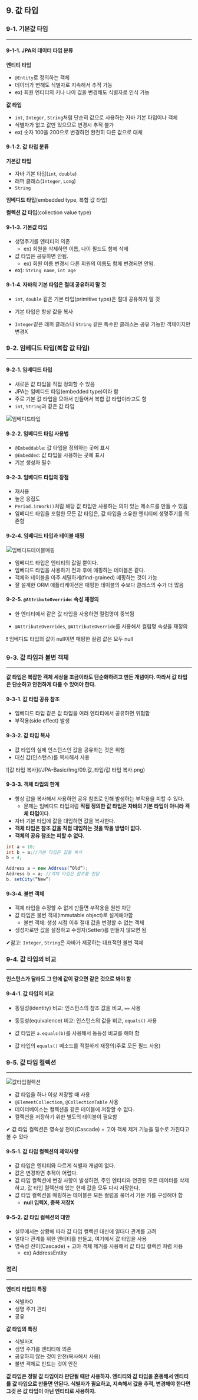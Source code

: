 ## 9. 값 타입

### 9-1. 기본값 타입

___

#### 9-1-1. JPA의 데이터 타입 분류

**엔티티 타입**

- `@Entity`로 정의하는 객체
- 데이터가 변해도 식별자로 지속해서 추적 가능
- ex) 회원 엔티티의 키나 나이 값을 변경해도 식별자로 인식 가능

**값 타입**

- `int`, `Integer`, `String`처럼 단순히 값으로 사용하는 자바 기본 타입이나 객체
- 식별자가 없고 값만 있으므로 변경시 추적 불가
- ex) 숫자 100을 200으로 변경하면 완전히 다른 값으로 대체

#### 9-1-2. 값 타입 분류

**기본값 타입**

- 자바 기본 타입(`int`, `double`) 
- 래퍼 클래스(`Integer`, `Long`) 
- `String`

**임베디드 타입**(embedded type, 복합 값 타입) 

**컬렉션 값 타입**(collection value type)

#### 9-1-3. 기본값 타입

- 생명주기를 엔티티의 의존
  - ex) 회원을 삭제하면 이름, 나이 필드도 함께 삭제
- 값 타입은 공유하면 안됨.
  - ex) 회원 이름 변경시 다른 회원의 이름도 함께 변경되면 안됨.
- ex): `String name`, `int age`

#### 9-1-4. 자바의 기본 타입은 절대 공유하지 말 것

- `int`, `double` 같은 기본 타입(primitive type)은 절대 공유하지 말 것

- 기본 타입은 항상 값을 복사
- `Integer`같은 래퍼 클래스나 `String` 같은 특수한 클래스는 공유 가능한 객체이지만 변경X



### 9-2. 임베디드 타입(복합 값 타입)

___

#### 9-2-1. 임베디드 타입

- 새로운 값 타입을 직접 정의할 수 있음
- JPA는 임베디드 타입(embedded type)이라 함
- 주로 기본 값 타입을 모아서 만들어서 복합 값 타입이라고도 함
- `int`, `String`과 같은 값 타입

![임베디드타입](/JPA-Basic/Img/09.값_타입/임베디드타입.png)

#### 9-2-2. 임베디드 타입 사용법

- `@Embeddable`: 값 타입을 정의하는 곳에 표시
- `@Embedded`: 값 타입을 사용하는 곳에 표시
- 기본 생성자 필수

#### 9-2-3. 임베디드 타입의 장점

- 재사용
- 높은 응집도
- `Period.isWork()`처럼 해당 값 타입만 사용하는 의미 있는 메소드를 만들 수 있음
- 임베디드 타입을 포함한 모든 값 타입은, 값 타입을 소유한 엔티티에 생명주기를 의존함

#### 9-2-4. 임베디드 타입과 테이블 매핑

![임베디드테이블매핑](/JPA-Basic/Img/09.값_타입/임베디드테이블매핑.png)

- 임베디드 타입은 엔티티의 값일 뿐이다.
- 임베디드 타입을 사용하기 전과 후에 매핑하는 테이블은 같다.
- 객체와 테이블을 아주 세밀하게(find-grained) 매핑하는 것이 가능
- 잘 설계한 ORM 애플리케이션은 매핑한 테이블의 수보다 클래스의 수가 더 많음

#### 9-2-5. `@AttributeOverride`: 속성 재정의

- 한 엔티티에서 같은 값 타입을 사용하면 컬럼명이 중복됨

- `@AttributeOverrides`, `@AttributeOverride`를 사용해서 컬럼명 속성을 재정의

❗ 임베디드 타입의 값이 null이면 매핑한 컬럼 값은 모두 null

### 9-3. 값 타입과 불변 객체

___

**값 타입은 복잡한 객체 세상을 조금이라도 단순화하려고 만든 개념이다. 따라서 값 타입은 단순하고 안전하게 다룰 수 있어야 한다.**

#### 9-3-1. 값 타입 공유 참조

- 임베디드 타입 같은 값 타입을 여러 엔티티에서 공유하면 위험함
- 부작용(side effect) 발생

#### 9-3-2. 값 타입 복사

- 값 타입의 실제 인스턴스인 값을 공유하는 것은 위험
- 대신 값(인스턴스)를 복사해서 사용

![값 타입 복사](/JPA-Basic/Img/09.값_타입/값 타입 복사.png)

#### 9-3-3. 객체 타입의 한계

- 항상 값을 복사해서 사용하면 공유 참조로 인해 발생하는 부작용을 피할 수 있다.
  - 문제는 임베디드 타입처럼 **직접 정의한 값 타입은 자바의 기본 타입이 아니라 객체 타입**이다.
- 자바 기본 타입에 값을 대입하면 값을 복사한다.
- **객체 타입은 참조 값을 직접 대입하는 것을 막을 방법이 없다.**
- **객체의 공유 참조는 피할 수 없다.**

```java
int a = 10; 
int b = a;//기본 타입은 값을 복사
b = 4;
```

```java
Address a = new Address(“Old”); 
Address b = a; //객체 타입은 참조를 전달
b. setCity(“New”)
```

#### 9-3-4. 불변 객체

- 객체 타입을 수정할 수 없게 만들면 부작용을 원천 차단
- 값 타입은 불변 객체(immutable object)로 설계해야함
  - 불변 객체: 생성 시점 이후 절대 값을 변경할 수 없는 객체
- 생성자로만 값을 설정하고 수정자(Setter)를 만들지 않으면 됨

✔참고: `Integer`, `String`은 자바가 제공하는 대표적인 불변 객체

### 9-4. 값 타입의 비교

___

**인스턴스가 달라도 그 안에 값이 같으면 같은 것으로 봐야 함**

#### 9-4-1. 값 타입의 비교

- 동일성(identity) 비교: 인스턴스의 참조 값을 비교, `==` 사용

- 동등성(equivalence) 비교: 인스턴스의 값을 비교, `equals()`  사용
- 값 타입은 `a.equals(b)`를 사용해서 동등성 비교를 해야 함
- 값 타입의 `equals()` 메소드를 적절하게 재정의(주로 모든 필드 사용)



### 9-5. 값 타입 컬렉션

___

![값타입컬렉션](/JPA-Basic/Img/09.값_타입/값타입컬렉션.png)

- 값 타입을 하나 이상 저장할 때 사용
- `@ElementCollection`, `@CollectionTable` 사용
- 데이터베이스는 컬렉션을 같은 테이블에 저장할 수 없다.
- 컬렉션을 저장하기 위한 별도의 테이블이 필요함

✔ 값 타입 컬렉션은 영속성 전이(Cascade) + 고아 객체 제거 기능을 필수로 가진다고 볼 수 있다

#### 9-5-1. 값 타입 컬렉션의 제약사항

- 값 타입은 엔티티와 다르게 식별자 개념이 없다.
- 값은 변경하면 추적이 어렵다.
- 값 타입 컬렉션에 변경 사항이 발생하면, 주인 엔티티와 연관된 모든 데이터를 삭제하고, 값 타입 컬렉션에 있는 현재 값을 모두 다시 저장한다.
- 값 타입 컬렉션을 매핑하는 테이블은 모든 컬럼을 묶어서 기본 키를 구성해야 함
  - **null 입력X, 중복 저장X**

#### 9-5-2. 값 타입 컬렉션의 대안

- 실무에서는 상황에 따라 값 타입 컬렉션 대신에 일대다 관계를 고려
- 일대다 관계를 위한 엔티티를 만들고, 여기에서 값 타입을 사용
- 영속성 전이(Cascade) + 고아 객체 제거를 사용해서 값 타입 컬렉션 처럼 사용
  - ex) AddressEntity



### 정리

___

**엔티티 타입의 특징**

- 식별자O 
- 생명 주기 관리
- 공유

**값 타입의 특징**

- 식별자X
- 생명 주기를 엔티티에 의존
- 공유하지 않는 것이 안전(복사해서 사용)
- 불변 객체로 만드는 것이 안전

**값 타입은 정말 값 타입이라 판단될 때만 사용하자. 엔티티와 값 타입을 혼동해서 엔티티를 값 타입으로 만들면 안된다. 식별자가 필요하고, 지속해서 값을 추적, 변경해야 한다면 그것 은 값 타입이 아닌 엔티티로 사용하자.**